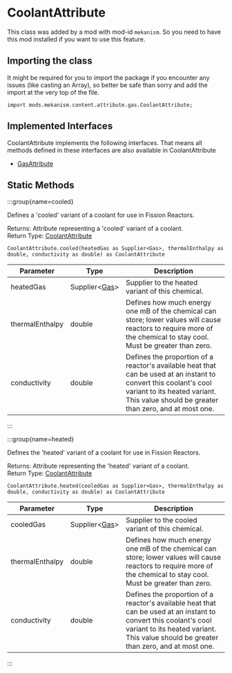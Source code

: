 # CoolantAttribute

This class was added by a mod with mod-id `mekanism`. So you need to have this mod installed if you
want to use this feature.

## Importing the class

It might be required for you to import the package if you encounter any issues (like casting an
Array), so better be safe than sorry and add the import at the very top of the file.

```zenscript
import mods.mekanism.content.attribute.gas.CoolantAttribute;
```

## Implemented Interfaces

CoolantAttribute implements the following interfaces. That means all methods defined in these
interfaces are also available in CoolantAttribute

- [GasAttribute](/mods/Mekanism/content/attribute/GasAttribute)

## Static Methods

:::group{name=cooled}

Defines a 'cooled' variant of a coolant for use in Fission Reactors.

Returns: Attribute representing a 'cooled' variant of a coolant.  
Return Type: [CoolantAttribute](/mods/Mekanism/content/attribute/gas/CoolantAttribute)

```zenscript
CoolantAttribute.cooled(heatedGas as Supplier<Gas>, thermalEnthalpy as double, conductivity as double) as CoolantAttribute
```

| Parameter | Type | Description                                                                                                                                                                                                                              |
|-----------|------|------------------------------------------------------------------------------------------------------------------------------------------------------------------------------------------------------------------------------------------|
| heatedGas | Supplier&lt;[Gas](/mods/Mekanism/api/chemical/Gas)&gt; | Supplier to the heated variant of this chemical.                                                                                                                                                                                         |
| thermalEnthalpy | double | Defines how much energy one mB of the chemical can store; lower values will cause reactors to require more of the chemical to stay cool. Must be greater than zero.                                                                      |
| conductivity | double | Defines the proportion of a reactor's available heat that can be used at an instant to convert this coolant's cool variant to its heated variant. This value should be greater than zero, and at most one. |

:::

:::group{name=heated}

Defines the 'heated' variant of a coolant for use in Fission Reactors.

Returns: Attribute representing the 'heated' variant of a coolant.  
Return Type: [CoolantAttribute](/mods/Mekanism/content/attribute/gas/CoolantAttribute)

```zenscript
CoolantAttribute.heated(cooledGas as Supplier<Gas>, thermalEnthalpy as double, conductivity as double) as CoolantAttribute
```

| Parameter | Type | Description |
|-----------|------|-------------|
| cooledGas | Supplier&lt;[Gas](/mods/Mekanism/api/chemical/Gas)&gt; | Supplier to the cooled variant of this chemical. |
| thermalEnthalpy | double | Defines how much energy one mB of the chemical can store; lower values will cause reactors to require more of the chemical to stay cool. Must be greater than zero. |
| conductivity | double | Defines the proportion of a reactor's available heat that can be used at an instant to convert this coolant's cool variant to its heated variant. This value should be greater than zero, and at most one. |

:::

